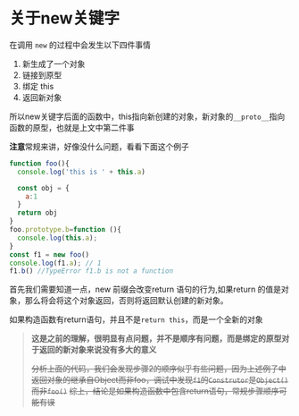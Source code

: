 # 关于new关键字

在调用 `new` 的过程中会发生以下四件事情

1. 新生成了一个对象
2. 链接到原型
3. 绑定 this
4. 返回新对象

所以new关键字后面的函数中，this指向新创建的对象，新对象的`__proto__`指向函数的原型，也就是上文中第二件事

**注意**常规来讲，好像没什么问题，看看下面这个例子

``` js
function foo(){
  console.log('this is ' + this.a)

  const obj = {
    a:1
  }
  return obj
}
foo.prototype.b=function (){
  console.log(this.a);
}
const f1 = new foo()
console.log(f1.a); // 1
f1.b() //TypeError f1.b is not a function
```

首先我们需要知道一点，new 前缀会改变return 语句的行为,如果return 的值是对象，那么将会将这个对象返回，否则将返回默认创建的新对象。

如果构造函数有return语句，并且不是`return this`，而是一个全新的对象

> **这是之前的理解，很明显有点问题，并不是顺序有问题，而是绑定的原型对于返回的新对象来说没有多大的意义**
>
> ~~分析上面的代码，我们会发现步骤2的顺序似乎有些问题，因为上述例子中返回对象的继承自Object而非foo，调试中发现`f1`的`Construtor`是`Object()`而非`foo()`~~
> ~~综上，结论是如果构造函数中包含return语句，常规步骤顺序可能有误~~



